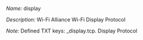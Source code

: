 _Name:_ display

_Description:_ Wi-Fi Alliance Wi-Fi Display Protocol

_Note:_ Defined TXT keys: _display.tcp. Display Protocol

